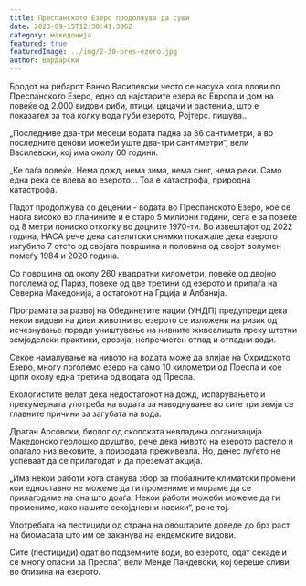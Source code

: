 ```yaml
---
title: Преспанското Езеро продолжува да суши
date: 2023-09-15T12:30:41.386Z
category: македонија
featured: true
featuredImage: ../img/2-30-pres-ezero.jpg
author: Вардарски
---
```

Бродот на рибарот Ванчо Василевски често се насука кога плови по Преспанското Езеро, едно од најстарите езера во Европа и дом на повеќе од 2.000 видови риби, птици, цицачи и растенија, што е показател за тоа колку вода губи езерото, Ројтерс. пишува..

„Последниве два-три месеци водата падна за 36 сантиметри, а во последните денови можеби уште два-три сантиметри“, вели Василевски, кој има околу 60 години.

„Ќе паѓа повеќе. Нема дожд, нема зима, нема снег, нема реки. Само една река се влева во езерото... Тоа е катастрофа, природна катастрофа.

Падот продолжува со децении - водата во Преспанското Езеро, кое се наоѓа високо во планините и е старо 5 милиони години, сега е за повеќе од 8 метри пониско отколку во доцните 1970-ти. Во извештајот од 2022 година, НАСА рече дека сателитски снимки покажале дека езерото изгубило 7 отсто од својата површина и половина од својот волумен помеѓу 1984 и 2020 година.

Со површина од околу 260 квадратни километри, повеќе од двојно поголема од Париз, повеќе од две третини од езерото и припаѓа на Северна Македонија, а остатокот на Грција и Албанија.

Програмата за развој на Обединетите нации (УНДП) предупреди дека некои видови на диви животни во езерото се изложени на ризик од исчезнување поради уништување на нивните живеалишта преку штетни земјоделски практики, ерозија, непречистен отпад и отпадни води.

Секое намалување на нивото на водата може да влијае на Охридското Езеро, многу поголемо езеро на само 10 километри од Преспа и кое црпи околу една третина од водата од Преспа.

Екологистите велат дека недостатокот на дожд, испарувањето и прекумерната употреба на водата за наводнување во сите три земји се главните причини за загубата на вода.

Драган Арсовски, биолог од скопската невладина организација Македонско геолошко друштво, рече дека нивото на езерото растело и опаѓало низ вековите, а природата преживеала. Но, денес луѓето не успеваат да се прилагодат и да преземат акција.

„Има некои работи кога станува збор за глобалните климатски промени кои едноставно не можеме да ги промениме и мораме да се прилагодиме на она што доаѓа. Некои работи можеби можеме да ги промениме, како нашите секојдневни навики“, рече тој.

Употребата на пестициди од страна на овоштарите доведе до брз раст на биомасата што им се заканува на ендемските видови.

Сите (пестициди) одат во подземните води, во езерото, одат секаде и се многу опасни за Преспа“, вели Менде Пандевски, кој береше сливи во близина на езерото.